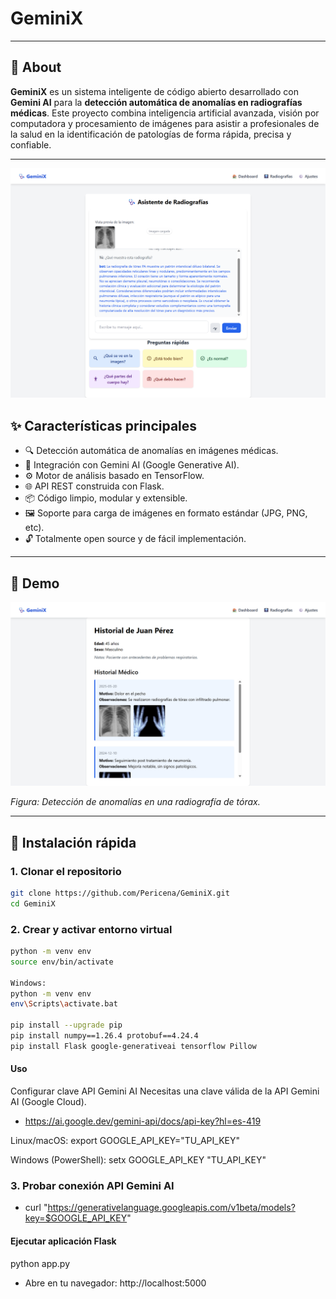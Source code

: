 # GeminiX
---

## 🧠 About

**GeminiX** es un sistema inteligente de código abierto desarrollado con **Gemini AI** para la **detección automática de anomalías en radiografías médicas**. Este proyecto combina inteligencia artificial avanzada, visión por computadora y procesamiento de imágenes para asistir a profesionales de la salud en la identificación de patologías de forma rápida, precisa y confiable.

---
![GeminiX Logo](static/images/screencapture-127-0-0-1-5000-2025-05-30-17_18_07.png)

## ✨ Características principales

- 🔍 Detección automática de anomalías en imágenes médicas.
- 🤖 Integración con Gemini AI (Google Generative AI).
- ⚙️ Motor de análisis basado en TensorFlow.
- 🌐 API REST construida con Flask.
- 📦 Código limpio, modular y extensible.
- 🖼️ Soporte para carga de imágenes en formato estándar (JPG, PNG, etc).
- 🔓 Totalmente open source y de fácil implementación.

---

## 📸 Demo

![Ejemplo detección](static/images/screencapture-localhost-5000-dashboard-2025-06-01-03_42_47.png)

*Figura: Detección de anomalías en una radiografía de tórax.*

---

## 🚀 Instalación rápida

### 1. Clonar el repositorio

```bash
git clone https://github.com/Pericena/GeminiX.git
cd GeminiX
```

### 2. Crear y activar entorno virtual

```bash
python -m venv env
source env/bin/activate

Windows:
python -m venv env
env\Scripts\activate.bat

pip install --upgrade pip
pip install numpy==1.26.4 protobuf==4.24.4
pip install Flask google-generativeai tensorflow Pillow

```


#### Uso
Configurar clave API Gemini AI
Necesitas una clave válida de la API Gemini AI (Google Cloud).
- https://ai.google.dev/gemini-api/docs/api-key?hl=es-419

Linux/macOS:
export GOOGLE_API_KEY="TU_API_KEY"

Windows (PowerShell):
setx GOOGLE_API_KEY "TU_API_KEY"

### 3. Probar conexión API Gemini AI

- curl "https://generativelanguage.googleapis.com/v1beta/models?key=$GOOGLE_API_KEY"

#### Ejecutar aplicación Flask
python app.py

- Abre en tu navegador: http://localhost:5000
